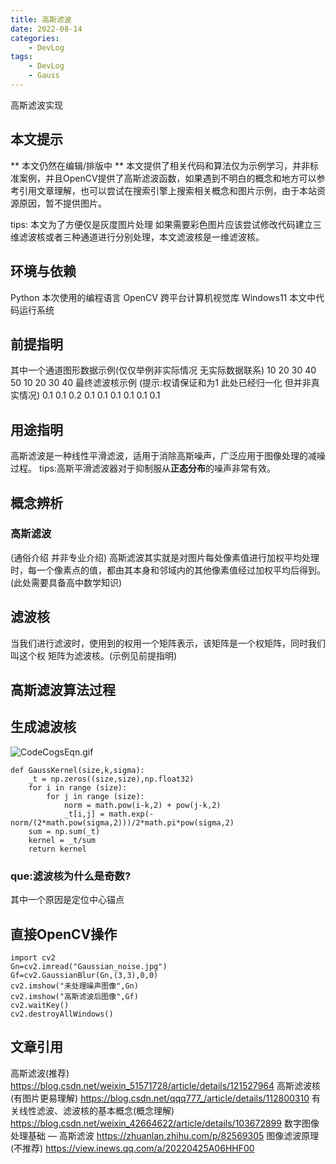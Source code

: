 ```yaml
---
title: 高斯滤波
date: 2022-08-14
categories:
    - DevLog
tags:
    - DevLog
    - Gauss
---
```

高斯滤波实现

<!-- more -->

## 本文提示
** 本文仍然在编辑/排版中 **
本文提供了相关代码和算法仅为示例学习，并非标准案例，并且OpenCV提供了高斯滤波函数，如果遇到不明白的概念和地方可以参考引用文章理解，也可以尝试在搜索引擎上搜索相关概念和图片示例，由于本站资源原因，暂不提供图片。

tips: 本文为了方便仅是灰度图片处理
如果需要彩色图片应该尝试修改代码建立三维滤波核或者三种通道进行分别处理，本文滤波核是一维滤波核。
## 环境与依赖
Python        本次使用的编程语言
OpenCV        跨平台计算机视觉库
Windows11     本文中代码运行系统
## 前提指明
其中一个通道图形数据示例(仅仅举例非实际情况 无实际数据联系)
10 20 30
40 50 10
20 30 40
最终滤波核示例 (提示:权请保证和为1 此处已经归一化 但并非真实情况)
0.1 0.1 0.2
0.1 0.1 0.1
0.1 0.1 0.1
## 用途指明
高斯滤波是一种线性平滑滤波，适用于消除高斯噪声，广泛应用于图像处理的减噪过程。
tips:高斯平滑滤波器对于抑制服从**正态分布**的噪声非常有效。
## 概念辨析
### 高斯滤波
(通俗介绍 并非专业介绍) 
高斯滤波其实就是对图片每处像素值进行加权平均处理时，每一个像素点的值，都由其本身和邻域内的其他像素值经过加权平均后得到。
(此处需要具备高中数学知识)
## 滤波核
当我们进行滤波时，使用到的权用一个矩阵表示，该矩阵是一个权矩阵，同时我们叫这个权 矩阵为滤波核。(示例见前提指明)
## 高斯滤波算法过程

## 生成滤波核
![CodeCogsEqn.gif](https://s2.loli.net/2022/08/14/4dgAQ2RCInSM8m6.gif)

```
def GaussKernel(size,k,sigma):
    _t = np.zeros((size,size),np.float32)
    for i in range (size):
        for j in range (size):
            norm = math.pow(i-k,2) + pow(j-k,2)
            _t[i,j] = math.exp(-norm/(2*math.pow(sigma,2)))/2*math.pi*pow(sigma,2)
    sum = np.sum(_t)
    kernel = _t/sum
    return kernel
```

### que:滤波核为什么是奇数?
其中一个原因是定位中心锚点
## 直接OpenCV操作
```
import cv2
Gn=cv2.imread("Gaussian_noise.jpg") 
Gf=cv2.GaussianBlur(Gn,(3,3),0,0)
cv2.imshow("未处理噪声图像",Gn)
cv2.imshow("高斯滤波后图像",Gf)
cv2.waitKey()
cv2.destroyAllWindows()
```
## 文章引用
高斯滤波(推荐)
https://blog.csdn.net/weixin_51571728/article/details/121527964
高斯滤波核(有图片更易理解)
https://blog.csdn.net/qqq777_/article/details/112800310
有关线性滤波、滤波核的基本概念(概念理解)
https://blog.csdn.net/weixin_42664622/article/details/103672899
数字图像处理基础 — 高斯滤波
https://zhuanlan.zhihu.com/p/82569305
图像滤波原理(不推荐)
https://view.inews.qq.com/a/20220425A06HHF00
